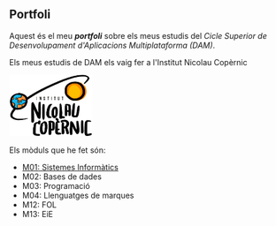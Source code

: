 ## Portfoli

Aquest és el meu **_portfoli_** sobre els meus estudis del *Cicle Superior de Desenvolupament d'Aplicacions Multiplataforma (DAM)*.

Els meus estudis de DAM els vaig fer a l'Institut Nicolau Copèrnic

<img src="images/logo-header.png" alt="Logo Nicolau Copèrnic" width="150">


Els mòduls que he fet són:
- [M01: Sistemes Informàtics](https://github.com/juanfcomartin/Portfoli/tree/main/Moduls/GS/M01-SistemesInformatics)
- M02: Bases de dades
- M03: Programació
- M04: Llenguatges de marques
- M12: FOL
- M13: EiE

